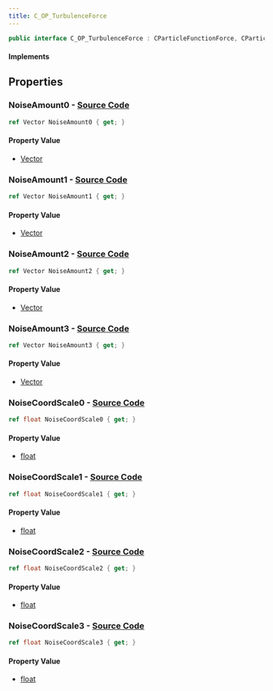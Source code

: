 ```yaml
---
title: C_OP_TurbulenceForce
---
```


```csharp
public interface C_OP_TurbulenceForce : CParticleFunctionForce, CParticleFunction, ISchemaClass<CParticleFunction>, ISchemaClass<CParticleFunctionForce>, ISchemaClass<C_OP_TurbulenceForce>, ISchemaField, ISchemaClass, INativeHandle
```

#### Implements

## Properties

### **NoiseAmount0** - [Source Code](https://github.com/swiftly-solution/swiftlys2/blob/main/managed/src/SwiftlyS2.Generated/Schemas/Interfaces/C_OP_TurbulenceForce.cs#L24)

```csharp
ref Vector NoiseAmount0 { get; }
```

#### Property Value

- [Vector](/docs/api/shared/natives/vector)

### **NoiseAmount1** - [Source Code](https://github.com/swiftly-solution/swiftlys2/blob/main/managed/src/SwiftlyS2.Generated/Schemas/Interfaces/C_OP_TurbulenceForce.cs#L26)

```csharp
ref Vector NoiseAmount1 { get; }
```

#### Property Value

- [Vector](/docs/api/shared/natives/vector)

### **NoiseAmount2** - [Source Code](https://github.com/swiftly-solution/swiftlys2/blob/main/managed/src/SwiftlyS2.Generated/Schemas/Interfaces/C_OP_TurbulenceForce.cs#L28)

```csharp
ref Vector NoiseAmount2 { get; }
```

#### Property Value

- [Vector](/docs/api/shared/natives/vector)

### **NoiseAmount3** - [Source Code](https://github.com/swiftly-solution/swiftlys2/blob/main/managed/src/SwiftlyS2.Generated/Schemas/Interfaces/C_OP_TurbulenceForce.cs#L30)

```csharp
ref Vector NoiseAmount3 { get; }
```

#### Property Value

- [Vector](/docs/api/shared/natives/vector)

### **NoiseCoordScale0** - [Source Code](https://github.com/swiftly-solution/swiftlys2/blob/main/managed/src/SwiftlyS2.Generated/Schemas/Interfaces/C_OP_TurbulenceForce.cs#L16)

```csharp
ref float NoiseCoordScale0 { get; }
```

#### Property Value

- [float](https://learn.microsoft.com/dotnet/api/system.single)

### **NoiseCoordScale1** - [Source Code](https://github.com/swiftly-solution/swiftlys2/blob/main/managed/src/SwiftlyS2.Generated/Schemas/Interfaces/C_OP_TurbulenceForce.cs#L18)

```csharp
ref float NoiseCoordScale1 { get; }
```

#### Property Value

- [float](https://learn.microsoft.com/dotnet/api/system.single)

### **NoiseCoordScale2** - [Source Code](https://github.com/swiftly-solution/swiftlys2/blob/main/managed/src/SwiftlyS2.Generated/Schemas/Interfaces/C_OP_TurbulenceForce.cs#L20)

```csharp
ref float NoiseCoordScale2 { get; }
```

#### Property Value

- [float](https://learn.microsoft.com/dotnet/api/system.single)

### **NoiseCoordScale3** - [Source Code](https://github.com/swiftly-solution/swiftlys2/blob/main/managed/src/SwiftlyS2.Generated/Schemas/Interfaces/C_OP_TurbulenceForce.cs#L22)

```csharp
ref float NoiseCoordScale3 { get; }
```

#### Property Value

- [float](https://learn.microsoft.com/dotnet/api/system.single)

